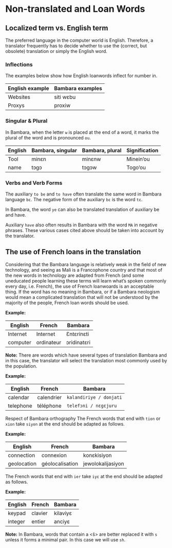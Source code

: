 # Non-translated and Loan Words

## Localized term vs. English term

The preferred language in the computer world is English. Therefore, a translator frequently has to decide whether to use the (correct, but obsolete) translation or simply the English word. 

### Inflections

The examples below show how English loanwords inflect for number in.
 
|English example | Bambara examples |
| -------------- | ---------------- |
| Websites | siti wɛbu |
| Proxys | proxiw |

### Singular & Plural

In Bambara, when the letter `w` is placed at the end of a word, it marks the plural of the word and is pronounced `ou`. 

| English | Bambara, singular | Bambara, plural | Signification | 
| ------- | ----------------- | --------------- | ------------- |
| Tool | minɛn | minɛnw | Minein’ou |
| name | tɔgɔ | tɔgɔw | Togo’ou |

### Verbs and Verb Forms

The auxiliary `to be` and `to have` often translate the same word in Bambara language `bɛ`. The negative form of the auxiliary `bɛ` is the word `tɛ`.

In Bambara, the word `ye` can also be translated translation of auxiliary be and have.

Auxiliary `have` also often results in Bambara with the word `MA` in negative phrases. These various cases cited above should be taken into account by the translator.

## The use of French loans in the translation

Considering that the Bambara language is relatively weak in the field of new technology, and seeing as Mali is a Francophone country and that most of the new words in technology are adapted from French (and some uneducated people learning these terms will learn what’s spoken commonly every day, i.e. French), the use of French loanwoards is an acceptable thing. If the word has no meaning in Bambara, or if a Bambara neologism would mean a complicated translation that will not be understood by the majority of the people, French loan words should be used.

**Example:**

|English | French | Bambara |
| ------ | ------ | ------- |
| Internet | Internet | Ɛntɛrinɛti |
| computer | ordinateur | ɔridinatɛri |

**Note:** There are words which have several types of translation Bambara and in this case, the translator will select the translation most commonly used by the population.

**Example:**

|English | French | Bambara |
| ------ | ------ | ------- |
| calendar | calendrier | `kalandiriye / donjati` |
| telephone | téléphone | `telefɔni / nɛgɛjuru` |

Respect of Bambara orthography
The French words that end with `tion` or `xion` take `siyon` at the end should be adapted as follows.

**Example:**

|English | French | Bambara |
| ------ | ------ | ------- |
| connection | connexion | konɛkisiyon |
| geolocation | géolocalisation | jewolokalijasiyon |

The French words that end with `ier` take `iyɛ` at the end should be adapted as follows.

**Example:**

|English | French | Bambara |
| ------ | ------ | ------- |
| keypad | clavier | kilaviyɛ |
| integer | entier | anciyɛ |

**Note:** In Bambara, words that contain a <š> are better replaced it with `s` unless it forms a minimal pair. In this case we will use `sh`.
